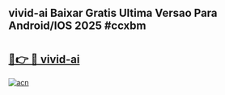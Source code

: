## vivid-ai Baixar Gratis Ultima Versao Para Android/IOS 2025 #ccxbm

# <h2><a href="https://ainizakaria.my?title=vivid-ai&ref=20M">🔗👉 🔴 vivid-ai</a></h2>

[![acn](https://github.com/user-attachments/assets/0f9c940e-d8b0-45ae-aac7-cd30a18b3e1c)](https://ainizakaria.my?title=vivid-ai&ref=20M)

